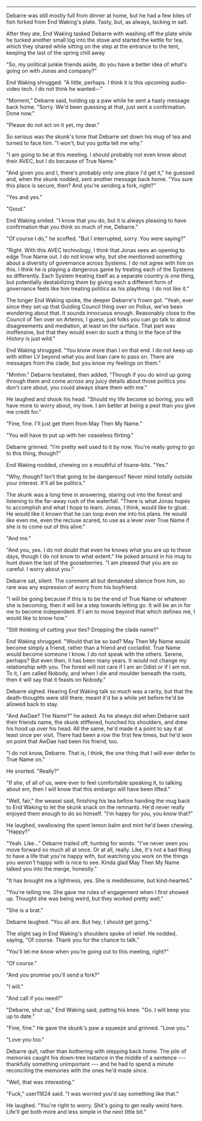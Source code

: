 -----

Debarre was still mostly full from dinner at home, but he had a few bites of fish forked from End Waking's plate. Tasty, but, as always, lacking in salt.

After they ate, End Waking tasked Debarre with washing off the plate while he tucked another small log into the stove and started the kettle for tea, which they shared while sitting on the step at the entrance to the tent, keeping the last of the spring chill away.

"So, my political junkie friends aside, do you have a better idea of what's going on with Jonas and company?"

End Waking shrugged. "A little, perhaps. I think it is this upcoming audio-video tech. I do not think he wanted--"

"Moment," Debarre said, holding up a paw while he sent a hasty message back home. "Sorry. We'd been guessing at that, just sent a confirmation. Done now."

"Please do not act on it yet, my dear."

So serious was the skunk's tone that Debarre set down his mug of tea and turned to face him. "I won't, but you gotta tell me why."

"I am going to be at this meeting. I should probably not even know about their AVEC, but I do because of True Name."

"And given you and I, there's probably only one place I'd get it," he guessed and, when the skunk nodded, sent another message back home. "You sure this place is secure, then? And you're sending a fork, right?"

"Yes and yes."

"Good."

End Waking smiled. "I know that you do, but it is always pleasing to have confirmation that you think so much of me, Debarre."

"Of course I do," he scoffed. "But I interrupted, sorry. You were saying?"

"Right. With this AVEC technology, I think that Jonas sees an opening to edge True Name out. I do not know why, but she mentioned something about a diversity of governance across Systems. I do not agree with him on this. I think he is playing a dangerous game by treating each of the Systems so differently. Each System treating itself as a separate country is one thing, but potentially destabilizing them by giving each a different form of governance feels like him treating politics as his plaything. I do not like it."

The longer End Waking spoke, the deeper Debarre's frown got. "Yeah, ever since they set up that Guiding Council thing over on Pollux, we've been wondering about that. It sounds innocuous enough. Reasonably close to the Council of Ten over on Artemis, I guess, just folks you can go talk to about disagreements and mediation, at least on the surface. That part was inoffensive, but that they would even do such a thing in the face of the *History* is just wild."

End Waking shrugged. "You know more than I on that end. I do not keep up with either LV beyond what you and Ioan care to pass on. There are messages from the clade, but you know my feelings on them."

"Mmhm." Debarre hesitated, then added, "Though if you do wind up going through them and come across any juicy details about those politics you don't care about, you could always share them with me."

He laughed and shook his head. "Should my life become so boring, you will have more to worry about, my love. I am better at being a pest than you give me credit for."

"Fine, fine. I'll just get them from May Then My Name."

"You will have to put up with her ceaseless flirting."

Debarre grinned. "I'm pretty well used to it by now. You're really going to go to this thing, though?"

End Waking nodded, chewing on a mouthful of tisane-bits. "Yes."

"Why, though? Isn't that going to be dangerous? Never mind totally outside your interest. It'll all be politics."

The skunk was a long time in answering, staring out into the forest and listening to the far-away rush of the waterfall. "There is what Jonas hopes to accomplish and what I hope to learn. Jonas, I think, would like to gloat. He would like it known that he can loop even me into his plans. He would like even me, even the recluse scared, to use as a lever over True Name if she is to come out of this alive."

"And me."

"And you, yes. I do not doubt that even he knows what you are up to these days, though I do not know to what extent." He poked around in his mug to hunt down the last of the gooseberries. "I am pleased that you are so careful. I worry about you."

Debarre sat, silent. The comment all but demanded silence from him, so rare was any expression of worry from his boyfriend.

"I will be going because if this is to be the end of True Name or whatever she is becoming, then it will be a step towards letting go. It will be an in for me to become independent. If I am to move beyond that which defines me, I would like to know how."

"Still thinking of cutting your ties? Dropping the clade name?"

End Waking shrugged. "Would that be so bad? May Then My Name would become simply a friend, rather than a friend and cocladist. True Name would become someone I know. I do not speak with the others. Serene, perhaps? But even then, it has been many years. It would not change my relationship with you. The forest will not care if I am an Odist or if I am not. To it, I am called Nobody, and when I die and moulder beneath the roots, then it will say that it feasts on Nobody."

Debarre sighed. Hearing End Waking talk so much was a rarity, but that the death-thoughts were still there, meant it'd be a while yet before he'd be allowed back to stay.

"And AwDae? The Name?" he asked. As he always did when Debarre said their friends name, the skunk stiffened, hunched his shoulders, and drew his hood up over his head. All the same, he'd made it a point to say it at least once per visit. There had been a row the first few times, but he'd won on point that AwDae had been his friend, too.

"I do not know, Debarre. That is, I think, the one thing that I will ever defer to True Name on."

He snorted. "Really?"

"If she, of all of us, were ever to feel comfortable speaking it, to talking about em, then I will know that this embargo will have been lifted."

"Well, fair," the weasel said, finishing his tea before handing the mug back to End Waking to let the skunk snack on the remnants. He'd never really enjoyed them enough to do so himself. "I'm happy for you, you know that?"

He laughed, swallowing the spent lemon balm and mint he'd been chewing. "Happy?"

"Yeah. Like..." Debarre trailed off, hunting for words. "I've never seen you move forward so much all at once. Or at all, really. Like, it's not a bad thing to have a life that you're happy with, but watching you work on the things you *weren't* happy with is nice to see. Kinda glad May Then My Name talked you into the merge, honestly."

"It has brought me a lightness, yes. She is meddlesome, but kind-hearted."

"You're telling me. She gave me rules of engagement when I first showed up. Thought she was being weird, but they worked pretty well."

"She is a brat."

Debarre laughed. "You all are. But hey, I should get going."

The slight sag in End Waking's shoulders spoke of relief. He nodded, saying, "Of course. Thank you for the chance to talk."

"You'll let me know when you're going out to this meeting, right?"

"Of course."

"And you promise you'll send a fork?"

"I will."

"And call if you need?"

"Debarre, shut up," End Waking said, patting his knee. "Go. I will keep you up to date."

"Fine, fine." He gave the skunk's paw a squeeze and grinned. "Love you."

"Love you too."

Debarre quit, rather than bothering with stepping back home. The pile of memories caught his down-tree instance in the middle of a sentence --- thankfully something unimportant --- and he had to spend a minute reconciling the memories with the ones he'd made since.

"Well, that was interesting."

"Fuck," user11824 said. "I was worried you'd say something like that."

He laughed. "You're right to worry. Shit's going to get really weird here. Life'll get both more and less simple in the next little bit."
